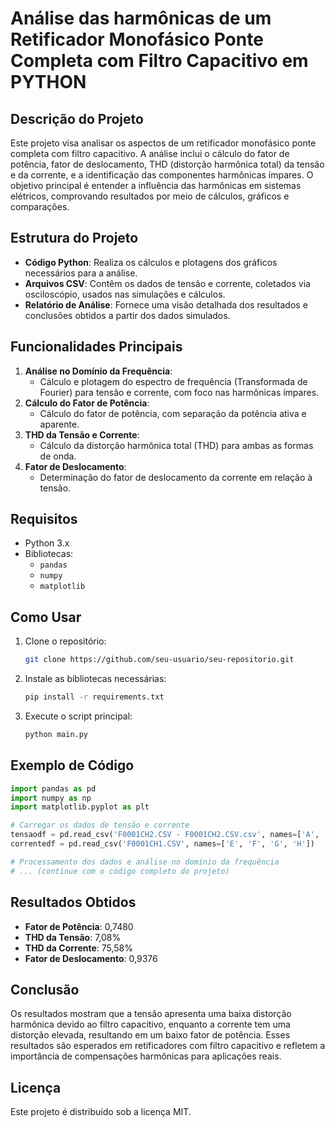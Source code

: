 # Análise das harmônicas de um Retificador Monofásico Ponte Completa com Filtro Capacitivo em PYTHON

## Descrição do Projeto
Este projeto visa analisar os aspectos de um retificador monofásico ponte completa com filtro capacitivo. A análise inclui o cálculo do fator de potência, fator de deslocamento, THD (distorção harmônica total) da tensão e da corrente, e a identificação das componentes harmônicas ímpares. O objetivo principal é entender a influência das harmônicas em sistemas elétricos, comprovando resultados por meio de cálculos, gráficos e comparações.

## Estrutura do Projeto
- **Código Python**: Realiza os cálculos e plotagens dos gráficos necessários para a análise.
- **Arquivos CSV**: Contêm os dados de tensão e corrente, coletados via osciloscópio, usados nas simulações e cálculos.
- **Relatório de Análise**: Fornece uma visão detalhada dos resultados e conclusões obtidos a partir dos dados simulados.

## Funcionalidades Principais
1. **Análise no Domínio da Frequência**:
   - Cálculo e plotagem do espectro de frequência (Transformada de Fourier) para tensão e corrente, com foco nas harmônicas ímpares.
2. **Cálculo do Fator de Potência**:
   - Cálculo do fator de potência, com separação da potência ativa e aparente.
3. **THD da Tensão e Corrente**:
   - Cálculo da distorção harmônica total (THD) para ambas as formas de onda.
4. **Fator de Deslocamento**:
   - Determinação do fator de deslocamento da corrente em relação à tensão.

## Requisitos
- Python 3.x
- Bibliotecas:
  - `pandas`
  - `numpy`
  - `matplotlib`

## Como Usar
1. Clone o repositório:
   ```bash
   git clone https://github.com/seu-usuario/seu-repositorio.git
   ```
2. Instale as bibliotecas necessárias:
   ```bash
   pip install -r requirements.txt
   ```
3. Execute o script principal:
   ```bash
   python main.py
   ```

## Exemplo de Código
```python
import pandas as pd
import numpy as np
import matplotlib.pyplot as plt

# Carregar os dados de tensão e corrente
tensaodf = pd.read_csv('F0001CH2.CSV - F0001CH2.CSV.csv', names=['A', 'B', 'C', 'D'])
correntedf = pd.read_csv('F0001CH1.CSV', names=['E', 'F', 'G', 'H'])

# Processamento dos dados e análise no domínio da frequência
# ... (continue com o código completo do projeto)
```

## Resultados Obtidos
- **Fator de Potência**: 0,7480
- **THD da Tensão**: 7,08%
- **THD da Corrente**: 75,58%
- **Fator de Deslocamento**: 0,9376

## Conclusão
Os resultados mostram que a tensão apresenta uma baixa distorção harmônica devido ao filtro capacitivo, enquanto a corrente tem uma distorção elevada, resultando em um baixo fator de potência. Esses resultados são esperados em retificadores com filtro capacitivo e refletem a importância de compensações harmônicas para aplicações reais.

## Licença
Este projeto é distribuído sob a licença MIT.
